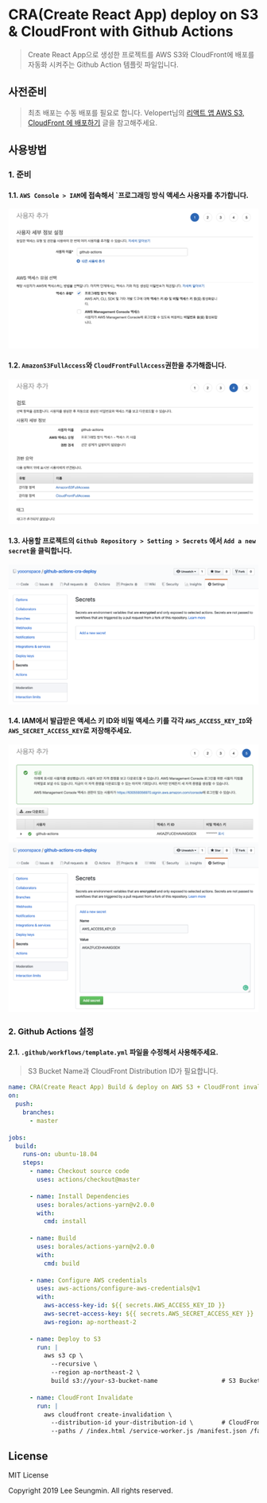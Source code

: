 # CRA(Create React App) deploy on S3 & CloudFront with Github Actions

> Create React App으로 생성한 프로젝트를 AWS S3와 CloudFront에 배포를 자동화 시켜주는 Github Action 템플릿 파일입니다. 

## 사전준비
> 최초 배포는 수동 배포를 필요로 합니다. Velopert님의 [리액트 앱 AWS S3, CloudFront 에 배포하기](https://react-etc.vlpt.us/08.deploy-s3.html) 글을 참고해주세요.

## 사용방법

### 1. 준비
#### 1.1. `AWS Console > IAM`에 접속해서 `프로그래밍 방식 액세스 사용자를 추가합니다.
![IAM1](./src/README/IAM1.png)

#### 1.2. `AmazonS3FullAccess`와 `CloudFrontFullAccess`권한을 추가해줍니다.
![IAM2](./src/README/IAM2.png)


#### 1.3. 사용할 프로젝트의 `Github Repository > Setting > Secrets` 에서 `Add a new secret`을 클릭합니다.
![1](./src/README/1.png)

#### 1.4. IAM에서 발급받은 액세스 키 ID와 비밀 액세스 키를 각각 `AWS_ACCESS_KEY_ID`와 `AWS_SECRET_ACCESS_KEY`로 저장해주세요.
![IAM3](./src/README/IAM3.png)
![IAM4](./src/README/IAM4.png)

### 2. Github Actions 설정
#### 2.1. `.github/workflows/template.yml` 파일을 수정해서 사용해주세요.
> S3 Bucket Name과 CloudFront Distribution ID가 필요합니다.

```yaml
name: CRA(Create React App) Build & deploy on AWS S3 + CloudFront invalidate
on:
  push:
    branches:
      - master

jobs:
  build:
    runs-on: ubuntu-18.04
    steps:
      - name: Checkout source code
        uses: actions/checkout@master

      - name: Install Dependencies
        uses: borales/actions-yarn@v2.0.0
        with:
          cmd: install

      - name: Build
        uses: borales/actions-yarn@v2.0.0
        with:
          cmd: build

      - name: Configure AWS credentials
        uses: aws-actions/configure-aws-credentials@v1
        with:
          aws-access-key-id: ${{ secrets.AWS_ACCESS_KEY_ID }}
          aws-secret-access-key: ${{ secrets.AWS_SECRET_ACCESS_KEY }}
          aws-region: ap-northeast-2

      - name: Deploy to S3
        run: |
          aws s3 cp \
            --recursive \
            --region ap-northeast-2 \
            build s3://your-s3-bucket-name                  # S3 Bucket Name

      - name: CloudFront Invalidate
        run: |
          aws cloudfront create-invalidation \
            --distribution-id your-distribution-id \        # CloudFront Distribution ID
            --paths / /index.html /service-worker.js /manifest.json /favicon.ico /robots.txt /logo192.png /logo512.png /asset-mainfest.json

```

## License
MIT License

Copyright 2019 Lee Seungmin. All rights reserved.

